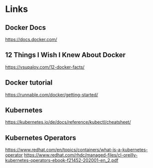 
# Links

## Docker Docs
https://docs.docker.com/

## 12 Things I Wish I Knew About Docker
https://vsupalov.com/12-docker-facts/

## Docker tutorial
https://runnable.com/docker/getting-started/

## Kubernetes
https://kubernetes.io/de/docs/reference/kubectl/cheatsheet/


## Kubernetes Operators
https://www.redhat.com/en/topics/containers/what-is-a-kubernetes-operator
https://www.redhat.com/rhdc/managed-files/cl-oreilly-kubernetes-operators-ebook-f21452-202001-en_2.pdf

<!--stackedit_data:
eyJoaXN0b3J5IjpbLTE0NTc1OTA3MTQsMTk3ODM0MjkyNF19
-->
